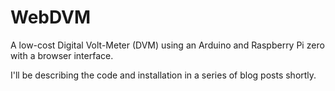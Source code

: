 # WebDVM

A low-cost Digital Volt-Meter (DVM) using an Arduino and Raspberry Pi zero
with a browser interface.

I'll be describing the code and installation in a series of blog posts shortly.